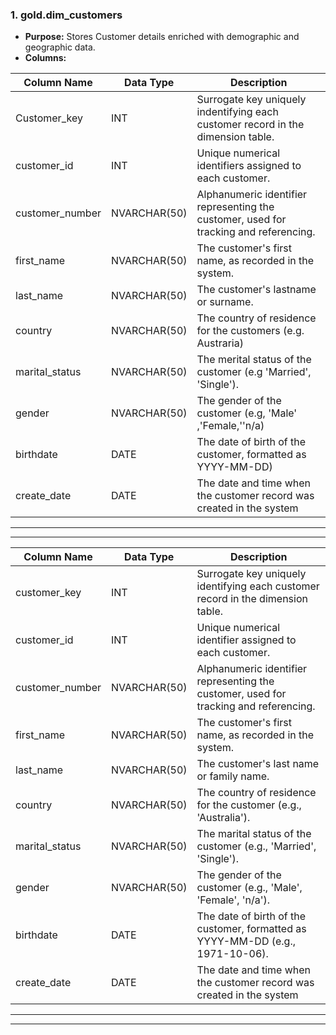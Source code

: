 ### 1. **gold.dim_customers**
- **Purpose:** Stores Customer details enriched with demographic and geographic data.
- **Columns:**

  
| Column Name      | Data Type   | Description                                                                           |
|------------------|-------------|---------------------------------------------------------------------------------------|
|Customer_key      | INT         | Surrogate key uniquely indentifying each customer record in the dimension table.       |
| customer_id      | INT         | Unique numerical identifiers assigned to each customer.                                |
| customer_number  | NVARCHAR(50)| Alphanumeric identifier representing the customer, used for tracking and referencing.  |
|first_name        | NVARCHAR(50) | The customer's first name, as recorded in the system.                                 |
|last_name         | NVARCHAR(50) | The customer's lastname or surname.                                                   |
| country          | NVARCHAR(50) | The country of residence for the customers (e.g. Austraria)                           |
|marital_status    | NVARCHAR(50) | The merital status of the customer (e.g 'Married', 'Single').                         |
|gender            | NVARCHAR(50) | The gender of the customer (e.g, 'Male' ,'Female,''n/a)                               |
| birthdate        | DATE         | The date of birth of the customer, formatted as YYYY-MM-DD)                           |
| create_date      | DATE         | The date and time when the customer record was created in the system                  |

---

----



| Column Name      | Data Type     | Description                                                                                   |
|------------------|---------------|-----------------------------------------------------------------------------------------------|
| customer_key     | INT           | Surrogate key uniquely identifying each customer record in the dimension table.               |
| customer_id      | INT           | Unique numerical identifier assigned to each customer.                                        |
| customer_number  | NVARCHAR(50)  | Alphanumeric identifier representing the customer, used for tracking and referencing.         |
| first_name       | NVARCHAR(50)  | The customer's first name, as recorded in the system.                                         |
| last_name        | NVARCHAR(50)  | The customer's last name or family name.                                                     |
| country          | NVARCHAR(50)  | The country of residence for the customer (e.g., 'Australia').                               |
| marital_status   | NVARCHAR(50)  | The marital status of the customer (e.g., 'Married', 'Single').                              |
| gender           | NVARCHAR(50)  | The gender of the customer (e.g., 'Male', 'Female', 'n/a').                                  |
| birthdate        | DATE          | The date of birth of the customer, formatted as YYYY-MM-DD (e.g., 1971-10-06).               |
| create_date      | DATE          | The date and time when the customer record was created in the system|

---

----
